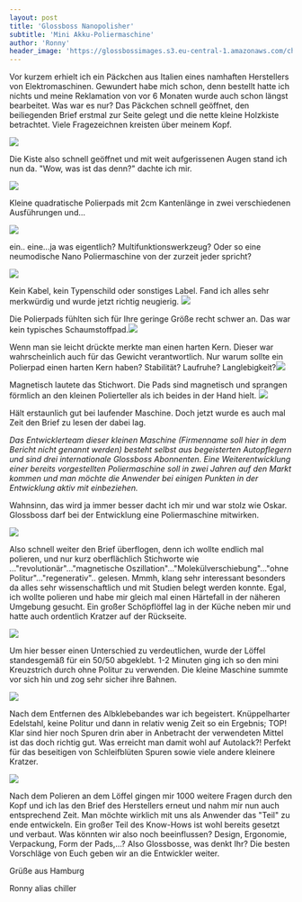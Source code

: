 ```yaml
---
layout: post
title: 'Glossboss Nanopolisher'
subtitle: 'Mini Akku-Poliermaschine'
author: 'Ronny'
header_image: 'https://glossbossimages.s3.eu-central-1.amazonaws.com/chiller/Nanopolisher/Nanopolisher03.jpg'
---
```

Vor kurzem erhielt ich ein Päckchen aus Italien eines namhaften Herstellers von Elektromaschinen. Gewundert habe mich schon, denn bestellt hatte ich nichts und meine Reklamation von vor 6 Monaten wurde auch schon längst bearbeitet. Was war es nur? Das Päckchen schnell geöffnet, den beiliegenden Brief erstmal zur Seite gelegt und die nette kleine Holzkiste betrachtet. Viele Fragezeichnen kreisten über meinem Kopf.

![](https://glossbossimages.s3.eu-central-1.amazonaws.com/chiller/Nanopolisher/Nanopolisher01.jpg)

Die Kiste also schnell geöffnet und mit weit aufgerissenen Augen stand ich nun da. "Wow, was ist das denn?" dachte ich mir.

![](https://glossbossimages.s3.eu-central-1.amazonaws.com/chiller/Nanopolisher/Nanopolisher02.jpg)

Kleine quadratische Polierpads mit 2cm Kantenlänge in zwei verschiedenen Ausführungen und...

![](https://glossbossimages.s3.eu-central-1.amazonaws.com/chiller/Nanopolisher/Nanopolisher03.jpg)

ein.. eine...ja was eigentlich? Multifunktionswerkzeug? Oder so eine neumodische Nano Poliermaschine von der zurzeit jeder spricht?

![](https://glossbossimages.s3.eu-central-1.amazonaws.com/chiller/Nanopolisher/Nanopolisher04.jpg)

Kein Kabel, kein Typenschild oder sonstiges Label. Fand ich alles sehr merkwürdig und wurde jetzt richtig neugierig.
![](https://glossbossimages.s3.eu-central-1.amazonaws.com/chiller/Nanopolisher/Nanopolisher05.jpg)

Die Polierpads fühlten sich für Ihre geringe Größe recht schwer an. Das war kein typisches Schaumstoffpad.![](https://glossbossimages.s3.eu-central-1.amazonaws.com/chiller/Nanopolisher/Nanopolisher06.jpg)

Wenn man sie leicht drückte merkte man einen harten Kern. Dieser war wahrscheinlich auch für das Gewicht verantwortlich. Nur warum sollte ein Polierpad einen harten Kern haben? Stabilität? Laufruhe? Langlebigkeit?![](https://glossbossimages.s3.eu-central-1.amazonaws.com/chiller/Nanopolisher/Nanopolisher07.jpg)

Magnetisch lautete das Stichwort. Die Pads sind magnetisch und sprangen förmlich an den kleinen Polierteller als ich beides in der Hand hielt.
![](https://glossbossimages.s3.eu-central-1.amazonaws.com/chiller/Nanopolisher/Nanopolisher08.jpg)

Hält erstaunlich gut bei laufender Maschine. Doch jetzt wurde es auch mal Zeit den Brief zu lesen der dabei lag.

_Das Entwicklerteam dieser kleinen Maschine (Firmenname soll hier in dem Bericht nicht genannt werden) besteht selbst aus begeisterten Autopflegern und sind drei internationale Glossboss Abonnenten. Eine Weiterentwicklung einer bereits vorgestellten Poliermaschine soll in zwei Jahren auf den Markt kommen und man möchte die Anwender bei einigen Punkten in der Entwicklung aktiv mit einbeziehen._

Wahnsinn, das wird ja immer besser dacht ich mir und war stolz wie Oskar. Glossboss darf bei der Entwicklung eine Poliermaschine mitwirken.

![](https://glossbossimages.s3.eu-central-1.amazonaws.com/chiller/Nanopolisher/Nanopolisher09.jpg)

Also schnell weiter den Brief überflogen, denn ich wollte endlich mal polieren, und nur kurz oberflächlich Stichworte wie ..."revolutionär"..."magnetische Oszillation"..."Molekülverschiebung"..."ohne Politur"..."regenerativ".. gelesen. Mmmh, klang sehr interessant besonders da alles sehr wissenschaftlich und mit Studien belegt werden konnte. Egal, ich wollte polieren und habe mir gleich mal einen Härtefall in der näheren Umgebung gesucht. Ein großer Schöpflöffel lag in der Küche neben mir und hatte auch ordentlich Kratzer auf der Rückseite.

![](https://glossbossimages.s3.eu-central-1.amazonaws.com/chiller/Nanopolisher/Nanopolisher12.jpg)

Um hier besser einen Unterschied zu verdeutlichen, wurde der Löffel standesgemäß für ein 50/50 abgeklebt. 1-2 Minuten ging ich so den mini Kreuzstrich durch ohne Politur zu verwenden. Die kleine Maschine summte vor sich hin und zog sehr sicher ihre Bahnen.

![](https://glossbossimages.s3.eu-central-1.amazonaws.com/chiller/Nanopolisher/Nanopolisher13.jpg)

Nach dem Entfernen des Albklebebandes war ich begeistert. Knüppelharter Edelstahl, keine Politur und dann in relativ wenig Zeit so ein Ergebnis; TOP! Klar sind hier noch Spuren drin aber in Anbetracht der verwendeten Mittel ist das doch richtig gut. Was erreicht man damit wohl auf Autolack?! Perfekt für das beseitigen von Schleifblüten Spuren sowie viele andere kleinere Kratzer.

![](https://glossbossimages.s3.eu-central-1.amazonaws.com/chiller/Nanopolisher/Nanopolisher14.jpg)

Nach dem Polieren an dem Löffel gingen mir 1000 weitere Fragen durch den Kopf und ich las den Brief des Herstellers erneut und nahm mir nun auch entsprechend Zeit. Man möchte wirklich mit uns als Anwender das "Teil" zu ende entwickeln. Ein großer Teil des Know-Hows ist wohl bereits gesetzt und verbaut. Was könnten wir also noch beeinflussen? Design, Ergonomie, Verpackung, Form der Pads,...? Also Glossbosse, was denkt Ihr? Die besten Vorschläge von Euch geben wir an die Entwickler weiter.

Grüße aus Hamburg

Ronny alias chiller